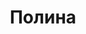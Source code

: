---
title: "Полина"
description: "Если вы предпочитаете элитный отдых в компании с красивой и умной девушкой, то я та самая девушка эскорт, которая скрасит любое времяпровождение и подарит незабываемые впечатления. Я обожаю путешествовать, загорать и успешных мужчин, которые отвечают мне взаимностью благодаря идеальной фигуре, милому личику и комфортному характеру. Я знаю несколько языков, закончила высшее учебное заведение и интересуюсь разнообразной информацией, чтобы поддержать разговор с мужчиной и его окружением.   

Красивые девушки эскорт идеальны для сопровождения на корпоративные и деловые встречи или события. Ведь, как и я они харизматичны, дружелюбны и убедительны в способностях к общению. "
Price: "От 1000$"
height: "179"
weight: "52"
age: "23"
folder: polina
mainImage: 1.webp
images:
  - 2.webp
  - 3.webp
---